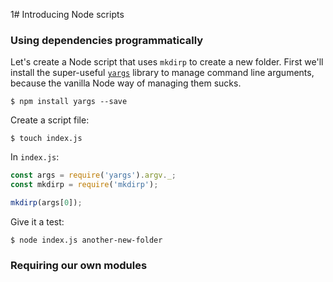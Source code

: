 1# Introducing Node scripts

### Using dependencies programmatically

Let's create a Node script that uses `mkdirp` to create a new folder. First we'll install the super-useful
[`yargs`](http://yargs.js.org/) library to manage command line arguments, because the vanilla Node way of
managing them sucks.

```
$ npm install yargs --save
```

Create a script file:

```
$ touch index.js
```

In `index.js`:

```js
const args = require('yargs').argv._;
const mkdirp = require('mkdirp');

mkdirp(args[0]);
```

Give it a test:

```
$ node index.js another-new-folder
```

### Requiring our own modules

